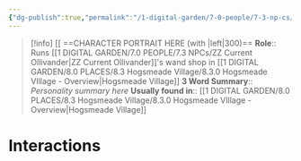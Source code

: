 ```yaml
---
{"dg-publish":true,"permalink":"/1-digital-garden/7-0-people/7-3-np-cs/zz-junior-ollivander/","tags":["#person","#hogsmeade","#hogsmeade-resident","#shopkeeper"]}
---
```


>[!info] 
>[[ ==CHARACTER PORTRAIT HERE (with |left|300)==
>**Role**:: Runs [[1 DIGITAL GARDEN/7.0 PEOPLE/7.3 NPCs/ZZ Current Ollivander\|ZZ Current Ollivander]]'s wand shop in [[1 DIGITAL GARDEN/8.0 PLACES/8.3 Hogsmeade Village/8.3.0 Hogsmeade VIllage - Overview\|Hogsmeade Village]] 
>**3 Word Summary**:: *Personality summary here*
>**Usually found in**:: [[1 DIGITAL GARDEN/8.0 PLACES/8.3 Hogsmeade Village/8.3.0 Hogsmeade VIllage - Overview\|Hogsmeade Village]]

# Interactions

